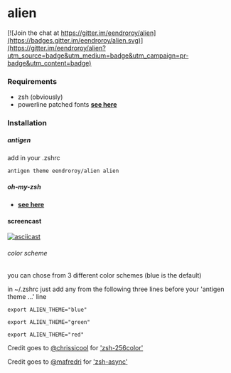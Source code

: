# alien
[![Join the chat at https://gitter.im/eendroroy/alien](https://badges.gitter.im/eendroroy/alien.svg)](https://gitter.im/eendroroy/alien?utm_source=badge&utm_medium=badge&utm_campaign=pr-badge&utm_content=badge)

### Requirements

- zsh (obviously)
- powerline patched fonts [**see here**](https://github.com/powerline/fonts)

### Installation

##### antigen

add in your .zshrc

    antigen theme eendroroy/alien alien

##### oh-my-zsh

- [**see here**](https://github.com/robbyrussell/oh-my-zsh/wiki/Customization#overriding-and-adding-themes)

#### screencast

[![asciicast](https://asciinema.org/a/121489.png)](https://asciinema.org/a/121489)

###### color scheme

you can chose from 3 different color schemes (blue is the default)

in ~/.zshrc just add any from the following three lines before your 'antigen theme ...' line

    export ALIEN_THEME="blue"

    export ALIEN_THEME="green"

    export ALIEN_THEME="red"

Credit goes to [@chrissicool](https://github.com/chrissicool) for ['zsh-256color'](https://github.com/chrissicool/zsh-256color)

Credit goes to [@mafredri](https://github.com/mafredri) for ['zsh-async'](https://github.com/mafredri/zsh-async)

